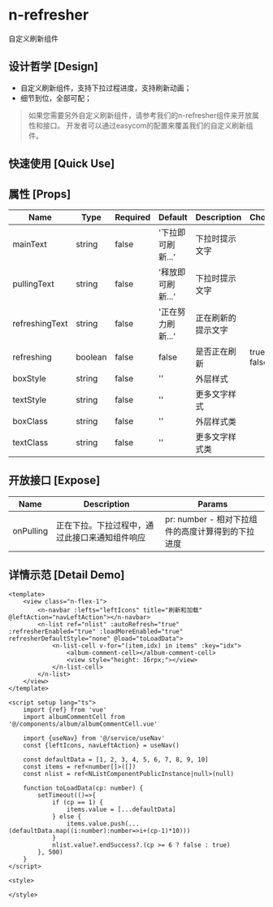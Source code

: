 # n-refresher

自定义刷新组件

## 设计哲学 [Design]

- 自定义刷新组件，支持下拉过程进度，支持刷新动画；
- 细节到位，全部可配；

> 如果您需要另外自定义刷新组件，请参考我们的n-refresher组件来开放属性和接口。
> 开发者可以通过easycom的配置来覆盖我们的自定义刷新组件。

## 快速使用 [Quick Use]



## 属性 [Props]

| Name | Type | Required | Default | Description | Choices |
| --- | --- | --- | --- | --- | --- |
| mainText | string | false | '下拉即可刷新...' | 下拉时提示文字 |  | 
| pullingText | string | false | '释放即可刷新...' | 下拉时提示文字 |  | 
| refreshingText | string | false | '正在努力刷新...' | 正在刷新的提示文字 |  | 
| refreshing | boolean | false | false | 是否正在刷新 | true, false | 
| boxStyle | string | false | '' | 外层样式 |  | 
| textStyle | string | false | '' | 更多文字样式 |  | 
| boxClass | string | false | '' | 外层样式类 |  | 
| textClass | string | false | '' | 更多文字样式类 |  | 

## 开放接口 [Expose]

| Name | Description | Params |
| --- | --- | --- |
| onPulling | 正在下拉。下拉过程中，通过此接口来通知组件响应 | pr: number - 相对下拉组件的高度计算得到的下拉进度 |

## 详情示范 [Detail Demo]



```vue
<template>
	<view class="n-flex-1">
		<n-navbar :lefts="leftIcons" title="刷新和加载" @leftAction="navLeftAction"></n-navbar>
		<n-list ref="nlist" :autoRefresh="true" :refresherEnabled="true" :loadMoreEnabled="true" refresherDefaultStyle="none" @load="toLoadData">
			<n-list-cell v-for="(item,idx) in items" :key="idx">
				<album-comment-cell></album-comment-cell>
				<view style="height: 16rpx;"></view>
			</n-list-cell>
		</n-list>
	</view>
</template>

<script setup lang="ts">
	import {ref} from 'vue'
	import albumCommentCell from '@/components/album/albumCommentCell.vue'
	
	import {useNav} from '@/service/useNav'
	const {leftIcons, navLeftAction} = useNav()
	
	const defaultData = [1, 2, 3, 4, 5, 6, 7, 8, 9, 10]
	const items = ref<number[]>([])
	const nlist = ref<NListComponentPublicInstance|null>(null)
	
	function toLoadData(cp: number) {
		setTimeout(()=>{
			if (cp == 1) {
				items.value = [...defaultData]
			} else {
				items.value.push(...(defaultData.map((i:number):number=>i+(cp-1)*10)))
			}
			nlist.value?.endSuccess?.(cp >= 6 ? false : true)
		}, 500)
	}
</script>

<style>

</style>

```

<DemoFrame src="https://www.redou.vip/nprox/#/pages/list/refresh-load" />

